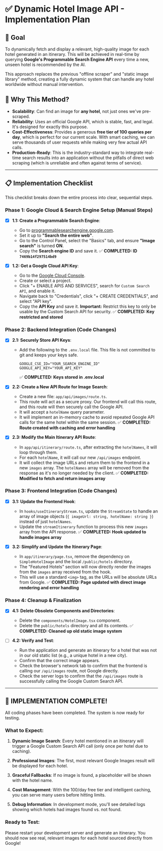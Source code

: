 # ✅ Dynamic Hotel Image API - Implementation Plan

## 🎯 Goal

To dynamically fetch and display a relevant, high-quality image for each hotel generated in an itinerary. This will be achieved in real-time by querying **Google's Programmable Search Engine API** every time a new, unseen hotel is recommended by the AI.

This approach replaces the previous "offline scraper" and "static image library" method, creating a fully dynamic system that can handle any hotel worldwide without manual intervention.

## 🧐 Why This Method?

- **Scalability**: Can find an image for **any hotel**, not just ones we've pre-scraped.
- **Reliability**: Uses an official Google API, which is stable, fast, and legal. It's designed for exactly this purpose.
- **Cost-Effectiveness**: Provides a generous **free tier of 100 queries per day**, which is perfect for our current scale. With smart caching, we can serve thousands of user requests while making very few actual API calls.
- **Production-Ready**: This is the industry-standard way to integrate real-time search results into an application without the pitfalls of direct web scraping (which is unreliable and often against terms of service).

---

## 📋 Implementation Checklist

This checklist breaks down the entire process into clear, sequential steps.

### **Phase 1: Google Cloud & Search Engine Setup (Manual Steps)**

*   [x] **1.1: Create a Programmable Search Engine**:
    *   Go to [programmablesearchengine.google.com](https://programmablesearchengine.google.com/controlpanel/create).
    *   Set it up to **"Search the entire web"**.
    *   Go to the Control Panel, select the "Basics" tab, and ensure **"Image search"** is turned **ON**.
    *   Copy the **Search engine ID** and save it. ✅ **COMPLETED: ID `7469b14f297514bd9`**

*   [x] **1.2: Get a Google Cloud API Key**:
    *   Go to the [Google Cloud Console](https://console.cloud.google.com/apis/credentials).
    *   Create or select a project.
    *   Click "+ ENABLE APIS AND SERVICES", search for `Custom Search API`, and enable it.
    *   Navigate back to "Credentials", click "+ CREATE CREDENTIALS", and select "API key".
    *   Copy the **API Key** and save it. **Important:** Restrict this key to only be usable by the Custom Search API for security. ✅ **COMPLETED: Key restricted and stored**

### **Phase 2: Backend Integration (Code Changes)**

*   [x] **2.1: Securely Store API Keys**:
    *   Add the following to the `.env.local` file. This file is not committed to git and keeps your keys safe.
        ```
        GOOGLE_CSE_ID="YOUR_SEARCH_ENGINE_ID"
        GOOGLE_API_KEY="YOUR_API_KEY"
        ```
        ✅ **COMPLETED: Keys stored in .env.local**

*   [x] **2.2: Create a New API Route for Image Search**:
    *   Create a new file: `app/api/images/route.ts`.
    *   This route will act as a secure proxy. Our frontend will call this route, and this route will then securely call the Google API.
    *   It will accept a `hotelName` query parameter.
    *   It will implement an in-memory cache to avoid repeated Google API calls for the same hotel within the same session.
    ✅ **COMPLETED: Route created with caching and error handling**

*   [x] **2.3: Modify the Main Itinerary API Route**:
    *   In `app/api/itinerary/route.ts`, after extracting the `hotelNames`, it will loop through them.
    *   For each `hotelName`, it will call our new `/api/images` endpoint.
    *   It will collect the image URLs and return them to the frontend in a new `images` array. The `hotelNames` array will be removed from the response as it's no longer needed by the client.
    ✅ **COMPLETED: Modified to fetch and return images array**

### **Phase 3: Frontend Integration (Code Changes)**

*   [x] **3.1: Update the Frontend Hook**:
    *   In `hooks/useItineraryStream.ts`, update the `StreamState` to handle an array of image objects (`{ imageUrl: string, hotelName: string }`) instead of just `hotelNames`.
    *   Update the `streamItinerary` function to process this new `images` array from the API response.
    ✅ **COMPLETED: Hook updated to handle images array**

*   [x] **3.2: Simplify and Update the Itinerary Page**:
    *   In `app/itinerary/page.tsx`, remove the dependency on `SimpleHotelImage` and the local `/public/hotels` directory.
    *   The "Featured Hotels" section will now directly render the images from the `images` array received from the hook.
    *   This will use a standard `<img>` tag, as the URLs will be absolute URLs from Google.
    ✅ **COMPLETED: Page updated with direct image rendering and error handling**

### **Phase 4: Cleanup & Finalization**

*   [x] **4.1: Delete Obsolete Components and Directories**:
    *   Delete the `components/HotelImage.tsx` component.
    *   Delete the `public/hotels` directory and all its contents.
    ✅ **COMPLETED: Cleaned up old static image system**

*   [ ] **4.2: Verify and Test**:
    *   Run the application and generate an itinerary for a hotel that was not in our old static list (e.g., a unique hotel in a new city).
    *   Confirm that the correct image appears.
    *   Check the browser's network tab to confirm that the frontend is calling our `/api/images` route, not Google directly.
    *   Check the server logs to confirm that the `/api/images` route is successfully calling the Google Custom Search API.

---

## 🚀 **IMPLEMENTATION COMPLETE!**

All coding phases have been completed. The system is now ready for testing.

### **What to Expect:**

1. **Dynamic Image Search**: Every hotel mentioned in an itinerary will trigger a Google Custom Search API call (only once per hotel due to caching).

2. **Professional Images**: The first, most relevant Google Images result will be displayed for each hotel.

3. **Graceful Fallbacks**: If no image is found, a placeholder will be shown with the hotel name.

4. **Cost Management**: With the 100/day free tier and intelligent caching, you can serve many users before hitting limits.

5. **Debug Information**: In development mode, you'll see detailed logs showing which hotels had images found vs. not found.

### **Ready to Test:**

Please restart your development server and generate an itinerary. You should now see real, relevant images for each hotel sourced directly from Google!


